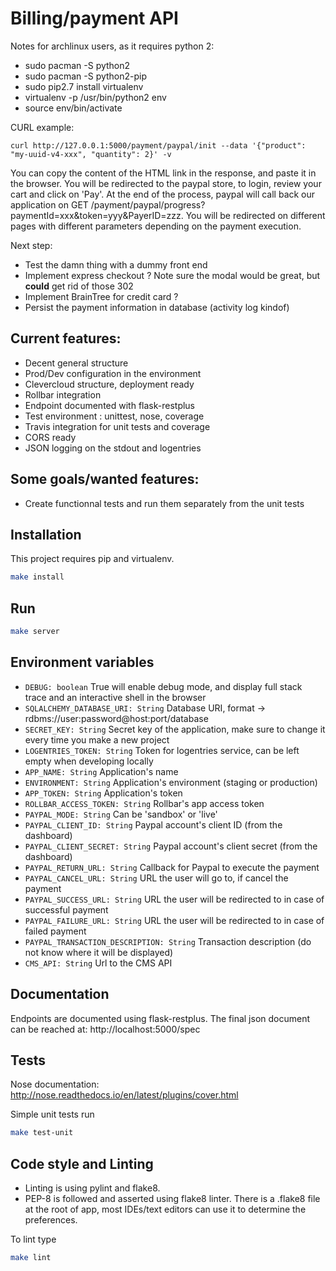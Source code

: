 # Billing/payment API

Notes for archlinux users, as it requires python 2:

 * sudo pacman -S python2
 * sudo pacman -S python2-pip
 * sudo pip2.7 install virtualenv
 * virtualenv -p /usr/bin/python2 env
 * source env/bin/activate


CURL example:

`curl http://127.0.0.1:5000/payment/paypal/init --data '{"product": "my-uuid-v4-xxx", "quantity": 2}' -v`

You can copy the content of the HTML link in the response, and paste it in the browser. You will be redirected
to the paypal store, to login, review your cart and click on 'Pay'. At the end of the process, paypal
will call back our application on GET /payment/paypal/progress?paymentId=xxx&token=yyy&PayerID=zzz.
You will be redirected on different pages with different parameters depending on the payment execution.

Next step:

 * Test the damn thing with a dummy front end
 * Implement express checkout ? Note sure the modal would be great, but __could__ get rid of those 302
 * Implement BrainTree for credit card ?
 * Persist the payment information in database (activity log kindof)


## Current features:

 * Decent general structure
 * Prod/Dev configuration in the environment
 * Clevercloud structure, deployment ready
 * Rollbar integration
 * Endpoint documented with flask-restplus
 * Test environment : unittest, nose, coverage
 * Travis integration for unit tests and coverage
 * CORS ready
 * JSON logging on the stdout and logentries

## Some goals/wanted features:

 * Create functionnal tests and run them separately from the unit tests

## Installation

This project requires pip and virtualenv.
```bash
make install
```

## Run
```bash
make server
```

## Environment variables

 * `DEBUG: boolean` True will enable debug mode, and display full stack trace and an interactive shell in the browser
 * `SQLALCHEMY_DATABASE_URI: String` Database URI, format -> rdbms://user:password@host:port/database
 * `SECRET_KEY: String` Secret key of the application, make sure to change it every time you make a new project
 * `LOGENTRIES_TOKEN: String` Token for logentries service, can be left empty when developing locally
 * `APP_NAME: String` Application's name
 * `ENVIRONMENT: String` Application's environment (staging or production)
 * `APP_TOKEN: String` Application's token
 * `ROLLBAR_ACCESS_TOKEN: String` Rollbar's app access token
 * `PAYPAL_MODE: String` Can be 'sandbox' or 'live'
 * `PAYPAL_CLIENT_ID: String` Paypal account's client ID (from the dashboard)
 * `PAYPAL_CLIENT_SECRET: String` Paypal account's client secret (from the dashboard)
 * `PAYPAL_RETURN_URL: String` Callback for Paypal to execute the payment
 * `PAYPAL_CANCEL_URL: String` URL the user will go to, if cancel the payment
 * `PAYPAL_SUCCESS_URL: String` URL the user will be redirected to in case of successful payment
 * `PAYPAL_FAILURE_URL: String` URL the user will be redirected to in case of failed payment
 * `PAYPAL_TRANSACTION_DESCRIPTION: String` Transaction description (do not know where it will be displayed)
 * `CMS_API: String` Url to the CMS API

## Documentation

Endpoints are documented using flask-restplus.
The final json document can be reached at: http://localhost:5000/spec

## Tests

 Nose documentation: http://nose.readthedocs.io/en/latest/plugins/cover.html

 Simple unit tests run
```bash
make test-unit
```

## Code style and Linting

 * Linting is using pylint and flake8.
 * PEP-8 is followed and asserted using flake8 linter. There is a .flake8 file at the root of app, most IDEs/text editors can use it to determine the preferences.

 To lint type
```bash
make lint
```
